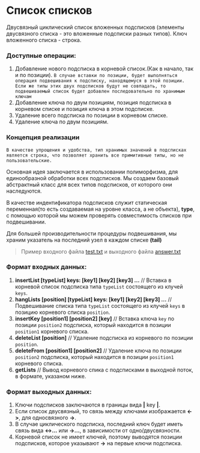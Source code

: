 # Список списков

Двусвязный циклический список вложенных подсписков (элементы двусвязного списка - это вложенные подсписки разных типов). 
Ключ вложенного списка - строка.  

### Доступные операции:
1. Добавление нового подсписка в корневой список.(Как в начало, так и по позиции). 
`В случае вставки по позиции, будет выполняться операция подвешивания к подсписку, находящемуся в этой позиции. 
Если же типы этих двух подсписков будут не совпадать, то подвешиваемый список будет добавлен последовательно по
хранимым ключам`
2. Добавление ключа по двум позициям, позиция подсписка в корневом списке и позиция ключа в этом подсписке.
3. Удаление всего подсписка по позиции в корневом списке.
4. Удаление ключа по двум позициям.

### Концепция реализации
`В качестве упрощения и удобства, тип хранимых значений в подсписках является строка, что позволяет хранить
все примитивные типы, но не пользовательские.` 

Основная идея заключается в использовании полиморфизма, для единообразной обработки всех подсписков. Мы создаем базовый
абстрактный класс для всех типов подсписков, от которого они наследуются.    

В качестве индентификатора подсписков служит статическая переменная(то есть создаваемая на уровне класса, а 
не объекта), **type**, с помощью которой мы можем проверять совместимость списков при подвешивании.  

Для большей производительности процедуры подвешивания, мы храним указатель на последний узел в каждом списке **(tail)**

>Пример входного файла [test.txt](https://github.com/DeveloperRus/Cpp/blob/master/DataStructures/ListOfLists/test.txt) и выходного файла [answer.txt](https://github.com/DeveloperRus/Cpp/blob/master/DataStructures/ListOfLists/answer.txt) 

### Формат входных данных:
1. **insertList [typeList] keys: [key1] [key2] [key3] ...** // Вставка в корневой список подсписка 
типа `typeList` состоящего из клучей `keys`.  
2. **hangLists [position] [typeList] keys: [key1] [key2] [key3] ...** // Подвешивание списка типа 
`typeList` состоящего из клучей `keys` в позицию корневого списка `position`.  
3. **insertKey [position1] [position2] [key]** // Вставка ключа `key` по позиции `position2` подсписка, который
находится в позиции `position1` корневого списка.  
4. **deleteList [position]** // Удаление подсписка из корневого по позиции `position`.
5. **deleteFrom [position1] [position2]** // Удаление ключа по позиции `position2` подсписка, который 
находится в позиции `position1` корневого списка.
6. **getLists** // Вывод корневого спика с подсписками в выходной поток, в формате, указаном ниже.

### Формат выходных данных:
1. Ключи подсписков заключаются в границы вида **|** key **|**.
2. Если список двусвязный, то связь между ключами изображается **<->**, 
для односвязного **->**.
3. В случае циклического подсписка, последний ключ будет иметь связь вида **<->...** 
или **->...**, в зависимости от одно/двусвязности.
4. Корневой список не имеет ключей, поэтому выводятся позиции подсписков, которое указывают
**->** на первые ключи подсписка.


